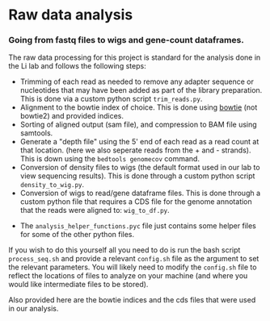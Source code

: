 # Raw data analysis
### Going from fastq files to wigs and gene-count dataframes.

The raw data processing for this project is standard for the analysis done in the Li lab and follows the following steps:

- Trimming of each read as needed to remove any adapter sequence or nucleotides that may have been added as part of the library preparation. This is done via a custom python script `trim_reads.py`.
- Alignment to the bowtie index of choice. This is done using [bowtie](https://bowtie-bio.sourceforge.net/index.shtml) (not bowtie2) and provided indices.
- Sorting of aligned output (sam file), and compression to BAM file using samtools.
- Generate a "depth file" using the 5' end of each read as a read count at that location. (here we also seperate reads from the + and - strands). This is down using the `bedtools genomecov` command.
- Conversion of density files to wigs (the default format used in our lab to view sequencing results). This is done through a custom python script `density_to_wig.py`.
- Conversion of wigs to read/gene dataframe files.  This is done through a custom python file that requires a CDS file for the genome annotation that the reads were aligned to: `wig_to_df.py`.

* The `analysis_helper_functions.pyc` file just contains some helper files for some of the other python files. 

If you wish to do this yourself all you need to do is run the bash script `process_seq.sh` and provide a relevant `config.sh` file as the argument to set the relevant parameters.  You will likely need to modify the `config.sh` file to reflect the locations of files to analyze on your machine (and where you would like intermediate files to be stored).

Also provided here are the bowtie indices and the cds files that were used in our analysis.
